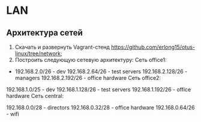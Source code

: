 # LAN
## Архитектура сетей 
1. Скачать и развернуть Vagrant-стенд https://github.com/erlong15/otus-linux/tree/network;
2. Построить следующую сетевую архитектуру:
Сеть office1:

* 192.168.2.0/26 - dev
192.168.2.64/26 - test servers
192.168.2.128/26 - managers
192.168.2.192/26 - office hardware
Сеть office2:

192.168.1.0/25 - dev
192.168.1.128/26 - test servers
192.168.1.192/26 - office hardware
Сеть central:

192.168.0.0/28 - directors
192.168.0.32/28 - office hardware
192.168.0.64/26 - wifi
